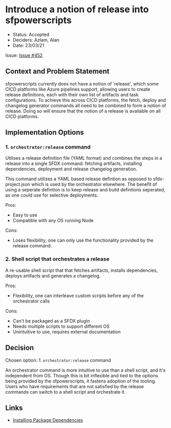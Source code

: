 # Introduce a notion of release into sfpowerscripts

* Status: Accepted  <!-- optional -->
* Deciders: Azlam, Alan <!-- optional -->
* Date: 23/03/21 <!-- optional -->

Issue: [Issue #452](https://github.com/flxblio/sfp/issues/452) <!-- optional -->

## Context and Problem Statement

sfpowerscripts currently does not have a notion of 'release', which some CICD platforms like Azure pipelines support, allowing users to create release definitions, each with their own list of artifacts and task configurations. To achieve this across CICD platforms, the fetch, deploy and changelog generator commands all need to be combined to form a notion of release. Doing so will ensure that the notion of a release is available on all CICD platforms.


## Implementation Options

### 1. `orchestrator:release` command

Utilises a release definition file (YAML format) and combines the steps in a release into a single SFDX command: fetching artifacts, installing dependencies, deployment and release changelog generation.

This command utilizes a YAML based release defintion as opposed to sfdx-project.json which is used by the orchestrator elsewhere. The benefit of using a seperate defintion is to keep release and build defintions seperated, as one could use for selective deployments.

Pros:
* Easy to use
* Compatible with any OS running Node

Cons:
* Loses flexibility, one can only use the functionality provided by the release command.


### 2.  Shell script that orchestrates a release

A re-usable shell script that that fetches artifacts, installs dependencies, deploys artifacts and generates a changelog.

Pros:
* Flexibility, one can interleave custom scripts before any of the orchestrator calls

Cons:
* Can't be packaged as a SFDX plugin
* Needs multiple scripts to support different OS
* Unintuitive to use, requires external documentation


## Decision 

Chosen option: 1. `orchestrator:release` command

An orchestrator command is more intuitive to use than a shell script, and it's independent from OS. Though this is bit inflexible and tied to the options being provided by the sfpowerscripts, it fastens adoption of the tooling. Users who have requirements that are not satisfied by the release commands can switch to a shell script and orchestrate it.


## Links <!-- optional -->

* [Installing Package Dependencies](https://github.com/dxatscale/sfpowerscripts/blob/develop/ADR/release/release-1-1.md) <!-- example: Refined by [ADR-0005](0005-example.md) -->

<!-- markdownlint-disable-file MD013 -->
